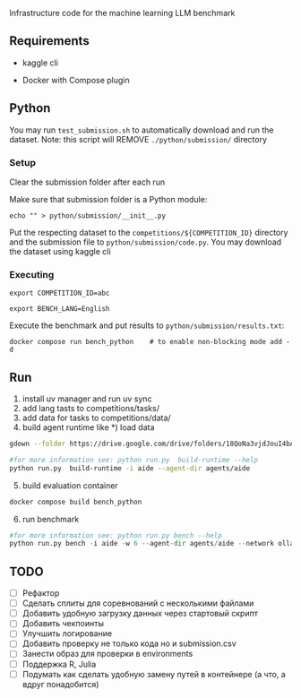 Infrastructure code for the machine learning LLM benchmark

## Requirements

- kaggle cli

- Docker with Compose plugin

## Python

You may run `test_submission.sh` to automatically download and run the dataset. Note: this script will REMOVE `./python/submission/` directory

### Setup

Clear the submission folder after each run

Make sure that submission folder is a Python module:

`echo "" > python/submission/__init__.py`

Put the respecting dataset to the `competitions/${COMPETITION_ID}` directory and the submission file to `python/submission/code.py`. You may download the dataset using kaggle cli


### Executing

`export COMPETITION_ID=abc`

`export BENCH_LANG=English`

Execute the benchmark and put results to `python/submission/results.txt`:

`docker compose run bench_python    # to enable non-blocking mode add -d`

## Run
1) install uv manager and run uv sync
2) add lang tasts to competitions/tasks/
3) add data for tasks to competitions/data/
4) build agent runtime like
*) load data
```bash
gdown --folder https://drive.google.com/drive/folders/18QoNa3vjdJouI4bAW6wmGbJQCrWprxyf
```

```bash
#for more information see: python run.py  build-runtime --help
python run.py  build-runtime -i aide --agent-dir agents/aide
```
5) build evaluation container
```bash
docker compose build bench_python
```
6) run benchmark
```python
#for more information see: python run.py bench --help
python run.py bench -i aide -w 6 --agent-dir agents/aide --network ollama
```
## TODO

- [ ] Рефактор
- [ ] Сделать сплиты для соревнований с несколькими файлами
- [ ] Добавить удобную загрузку данных через стартовый скрипт
- [ ] Добавить чекпоинты
- [ ] Улучшить логирование
- [ ] Добавить проверку не только кода но и submission.csv
- [ ] Занести образ для проверки в environments
- [ ] Поддержка R, Julia
- [ ] Подумать как сделать удобную замену путей в контейнере (а что, а вдруг понадобится)
